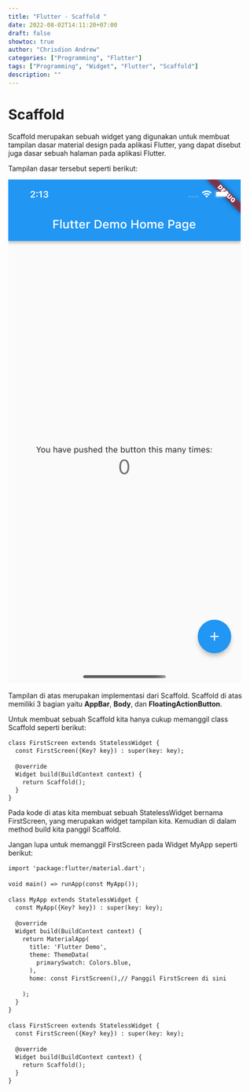 ```yaml
---
title: "Flutter - Scaffold "
date: 2022-08-02T14:11:20+07:00
draft: false
showtoc: true
author: "Chrisdion Andrew"
categories: ["Programming", "Flutter"]
tags: ["Programming", "Widget", "Flutter", "Scaffold"]
description: ""
---
```


# Scaffold

Scaffold merupakan sebuah widget yang digunakan untuk membuat tampilan dasar material design pada aplikasi Flutter, yang dapat disebut juga dasar sebuah halaman pada aplikasi Flutter.

Tampilan dasar tersebut seperti berikut:

![Scaffold](./img/scaffold.png#center)

Tampilan di atas merupakan implementasi dari Scaffold. Scaffold di atas memiliki 3 bagian yaitu **AppBar**, **Body**, dan **FloatingActionButton**.

Untuk membuat sebuah Scaffold kita hanya cukup memanggil class Scaffold seperti berikut:

```
class FirstScreen extends StatelessWidget {
  const FirstScreen({Key? key}) : super(key: key);
 
  @override
  Widget build(BuildContext context) {
    return Scaffold();
  }
}
```

Pada kode di atas kita membuat sebuah StatelessWidget bernama FirstScreen, yang merupakan widget tampilan kita. Kemudian di dalam method build kita panggil Scaffold.

Jangan lupa untuk memanggil FirstScreen pada Widget MyApp seperti berikut:

```
import 'package:flutter/material.dart';
 
void main() => runApp(const MyApp());
 
class MyApp extends StatelessWidget {
  const MyApp({Key? key}) : super(key: key);
  
  @override
  Widget build(BuildContext context) {
    return MaterialApp(
      title: 'Flutter Demo',
      theme: ThemeData(
        primarySwatch: Colors.blue,
      ),
      home: const FirstScreen(),// Panggil FirstScreen di sini
 
    );
  }
}
 
class FirstScreen extends StatelessWidget {
  const FirstScreen({Key? key}) : super(key: key);
 
  @override
  Widget build(BuildContext context) {
    return Scaffold();
  }
}
```

